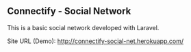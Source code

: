 ## Connectify - Social Network
This is a basic social network developed with Laravel.

Site URL (Demo): <a href="http://connectify-social-net.herokuapp.com/" target="_blank">http://connectify-social-net.herokuapp.com/</a>
